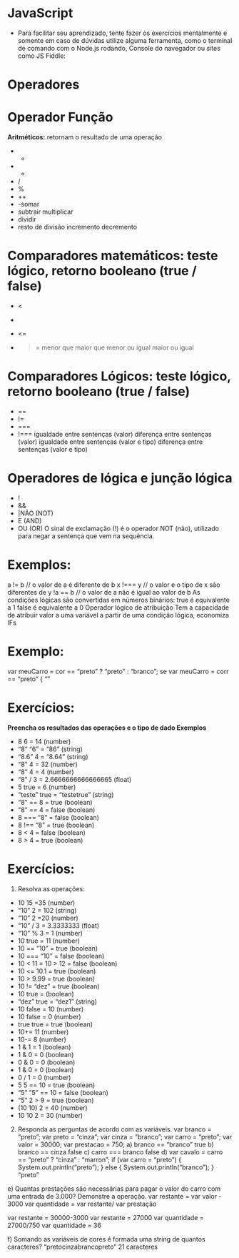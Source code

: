# **JavaScript**
- Para facilitar seu aprendizado, tente fazer os exercícios mentalmente e somente em caso de dúvidas utilize alguma ferramenta, como o terminal de comando com o Node.js rodando, Console do navegador ou sites como JS Fiddle:
# **Operadores**
# Operador	Função
**Aritméticos:** retornam o resultado de uma operação
- +
- *
- /
- %
- ++
- -somar
- subtrair multiplicar
- dividir
- resto de divisão incremento decremento
# **Comparadores matemáticos:** teste lógico, retorno booleano (true / false)
- <
- >
- <=
- >=	menor que maior que menor ou igual maior ou igual
# **Comparadores Lógicos:** teste lógico, retorno booleano (true / false)
- ==
- !=
- ===
- !===	igualdade entre sentenças (valor) diferença entre sentenças (valor) igualdade entre sentenças (valor e tipo) diferença entre sentenças (valor e tipo)
# Operadores de lógica e junção lógica
- !
- &&
- |NÃO (NOT)
- E (AND)
- OU (OR)
O sinal de exclamação (!) é o operador NOT (não), utilizado para negar a sentença que vem na sequência.
# **Exemplos:**
a != b	// o valor de a é diferente de b x !=== y	// o valor e o tipo de x são diferentes de y !a == b	// o valor de a não é igual ao valor de b
As condições lógicas são convertidas em números binários:
true é equivalente a 1 false é equivalente a 0
Operador lógico de atribuição
Tem a capacidade de atribuir valor a uma variável a partir de uma condição lógica, economiza IFs
# **Exemplo:**
var meuCarro = cor == “preto” ? “preto” : “branco”;
se var meuCarro = corr == “preto” {
“”
# **Exercícios:**
**Preencha os resultados das operações e o tipo de dado
Exemplos**
- 8 6 = 14 (number)
- “8” “6” = “86” (string)
- “8.6” 4 = “8.64” (string)
- “8” 4 = 32 (number)
- “8” 4 = 4 (number)
- “8” / 3 = 2.6666666666666665 (float)
- 5 true = 6 (number)
- “teste” true = “testetrue” (string)
- “8” == 8 = true (boolean)
- “8” == 4 = false (boolean)
- 8 === “8” = false (boolean)
- 8 !== “8” = true (boolean)
- 8 < 4 = false (boolean)
- 8 > 4 = true (boolean)
# **Exercícios:**
1.	Resolva as operações:
- 	10 15 =35 (number)
- 	“10” 2 = 102 (string)
- 	“10” 2 =20 (number)
- 	“10” / 3 = 3.3333333 (float)
- 	“10” % 3 = 1 (number)
- 	10 true = 11 (number)
- 	10 == ”10” = true (boolean)
- 	10 === “10” = false (boolean)
- 	10 < 11 = 10 > 12 =  false (boolean)
- 	10 <= 10.1 = true (boolean)
- 	10 > 9.99 = true (boolean)
- 	10 != “dez” = true (boolean)
- 	10 true = (boolean)
- 	“dez” true = “dez1” (string)
- 	10 false = 10 (number)
- 	10 false = 0 (number)
- 	true true = true (boolean)
- 	10+= 11 (number)
- 	10-= 8 (number)
- 	1 & 1 = 1 (boolean)
- 	1 & 0 = 0 (boolean)
- 	0 & 0 = 0 (boolean)
- 	1 & 0 = 0 (boolean)
- 	0 / 1 = 0 (number)
- 	5 5 == 10 = true (boolean)
- 	“5” ”5” == 10 = false (boolean)
- 	“5” 2 > 9 = true (boolean)
- 	(10 10) 2 = 40 (number)
- 	10 10 2 = 30 (number)
2.	Responda as perguntas de acordo com as variáveis.
var branco = “preto”; var preto = “cinza”; var cinza = “branco”; var carro = “preto”; var valor = 30000; var prestacao = 750;
a)	branco == “branco”  true
b)	branco == cinza       false
c)	carro === branco     false
d)	var cavalo = carro == “preto” ? “cinza” : “marron”;
      if (var carro = “preto”) {
          System.out.println(“preto”);
      } else {
          System.out.println(“branco”);
      }
      “preto”

e)	Quantas prestações são necessárias para pagar o valor do carro com uma entrada de 3.000? Demonstre a operação.
var restante = var valor - 3000
var quantidade = var restante/ var prestação

var restante = 30000-3000
var restante = 27000
var quantidade = 27000/750
var quantidade = 36


f)	Somando as variáveis de cores é formada uma string de quantos caracteres? 
“pretocinzabrancopreto”
21 caracteres
